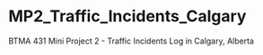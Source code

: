 # MP2_Traffic_Incidents_Calgary
BTMA 431 Mini Project 2 - Traffic Incidents Log in Calgary, Alberta
